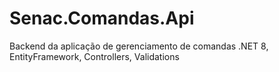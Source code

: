 # Senac.Comandas.Api
Backend da aplicação de gerenciamento de comandas .NET 8, EntityFramework, Controllers, Validations
